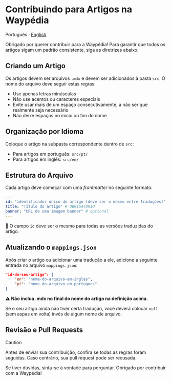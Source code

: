 # Contribuindo para Artigos na Waypédia

Português · [English](./CONTRIBUTING.md)

Obrigado por querer contribuir para a Waypédia! Para garantir que todos os artigos sigam um padrão consistente, siga as diretrizes abaixo.

## Criando um Artigo

Os artigos devem ser arquivos `.mdx` e devem ser adicionados à pasta `src`. O nome do arquivo deve seguir estas regras:

- Use apenas letras minúsculas
- Não use acentos ou caracteres especiais
- Evite usar mais de um espaço consecutivamente, a não ser que realmente seja necessário
- Não deixe espaços no início ou fim do nome

## Organização por Idioma

Coloque o artigo na subpasta correspondente dentro de `src`:

- Para artigos em português: `src/pt/`
- Para artigos em inglês: `src/en/`

## Estrutura do Arquivo

Cada artigo deve começar com uma _frontmatter_ no seguinte formato:

```yml
---
id: "identificador único do artigo (deve ser o mesmo entre traduções)" # OBRIGATÓRIO
title: "Título do artigo" # OBRIGATÓRIO
banner: "URL de uma imagem banner" # opcional
---
```

🔹 O campo `id` deve ser o mesmo para todas as versões traduzidas do artigo.

## Atualizando o `mappings.json`

Após criar o artigo ou adicionar uma tradução a ele, adicione a seguinte entrada no arquivo `mappings.json`:

```json
"id-do-seu-artigo": {
    "en": "nome-do-arquivo-em-ingles",
    "pt": "nome-do-arquivo-em-portugues"
}
```

**⚠ Não inclua .mdx no final do nome do artigo na definição acima.**

Se o seu artigo ainda não tiver certa tradução, você deverá colocar `null` (sem aspas em volta) invés de algum nome de arquivo.

## Revisão e Pull Requests

> [!CAUTION]
> Antes de enviar sua contribuição, confira se todas as regras foram seguidas.
> Caso contrário, sua pull request pode ser recusada.

Se tiver dúvidas, sinta-se à vontade para perguntar. Obrigado por contribuir com a Waypédia!

